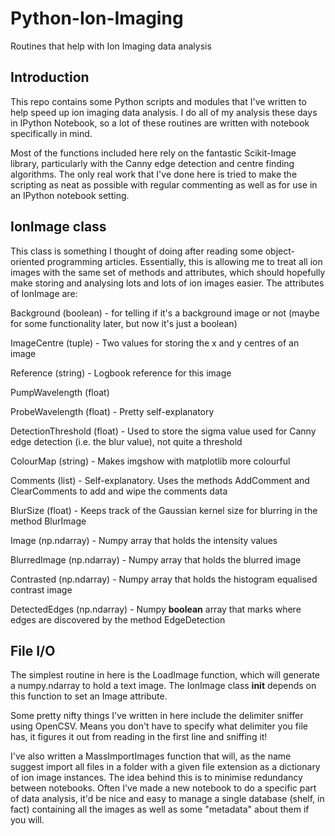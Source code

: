 # Python-Ion-Imaging
Routines that help with Ion Imaging data analysis

## Introduction

This repo contains some Python scripts and modules that I've written to help speed up ion imaging data analysis.
I do all of my analysis these days in IPython Notebook, so a lot of these routines are written with notebook specifically in mind.

Most of the functions included here rely on the fantastic Scikit-Image library, particularly with the Canny edge detection and centre finding algorithms. The only real work that I've done here is tried to make the scripting as neat as possible with regular commenting as well as for use in an IPython notebook setting.

## IonImage class

This class is something I thought of doing after reading some object-oriented programming articles. Essentially, this is allowing me to treat all ion images with the same set of methods and attributes, which should hopefully make storing and analysing lots and lots of ion images easier. The attributes of IonImage are:

Background (boolean) - for telling if it's a background image or not (maybe for some functionality later, but now it's just a boolean)

ImageCentre (tuple) - Two values for storing the x and y centres of an image

Reference (string) - Logbook reference for this image

PumpWavelength (float)

ProbeWavelength (float) - Pretty self-explanatory

DetectionThreshold (float) - Used to store the sigma value used for Canny edge detection (i.e. the blur value), not quite a threshold

ColourMap (string) - Makes imgshow with matplotlib more colourful

Comments (list) - Self-explanatory. Uses the methods AddComment and ClearComments to add and wipe the comments data

BlurSize (float) - Keeps track of the Gaussian kernel size for blurring in the method BlurImage

Image (np.ndarray) - Numpy array that holds the intensity values

BlurredImage (np.ndarray) - Numpy array that holds the blurred image

Contrasted (np.ndarray) - Numpy array that holds the histogram equalised contrast image

DetectedEdges (np.ndarray) - Numpy __boolean__ array that marks where edges are discovered by the method EdgeDetection


## File I/O

The simplest routine in here is the LoadImage function, which will generate a numpy.ndarray to hold a text image. The IonImage class __init__ depends on this function to set an Image attribute.

Some pretty nifty things I've written in here include the delimiter sniffer using OpenCSV. Means you don't have to specify what delimiter you file has, it figures it out from reading in the first line and sniffing it!

I've also written a MassImportImages function that will, as the name suggest import all files in a folder with a given file extension as a dictionary of ion image instances. The idea behind this is to minimise redundancy between notebooks. Often I've made a new notebook to do a specific part of data analysis, it'd be nice and easy to manage a single database (shelf, in fact) containing all the images as well as some "metadata" about them if you will.
